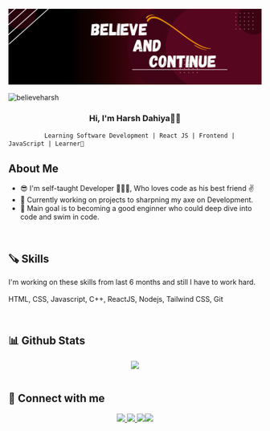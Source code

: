 ![logo](https://github.com/believeharsh/believeharsh/blob/main/Black%20and%20Red%20Gradient%20Professional%20LinkedIn%20Banner%20(3).png)
<p align="left"> <img src="https://komarev.com/ghpvc/?username=believeharsh&label=Profile%20views&color=0e75b6&style=flat" alt="believeharsh" /> </p>

### <div align="center">Hi, I'm Harsh Dahiya👋🏻
              Learning Software Development | React JS | Frontend | JavaScript | Learner🚀

## About Me 

- 😎 I'm self-taught Developer 👨🏻‍💻, Who loves code as his best friend ✌️
- 📌 Currently working on projects to sharpning my axe on Development.
- 🚀 Main goal is to becoming a good enginner who could deep dive into code and swim in code.
  
  
<br/>  

## 🪚 Skills 
I'm working on these skills from last 6 months and still I have to work hard.
<br/>
<br/>
HTML, CSS, Javascript, C++, ReactJS, Nodejs, Tailwind CSS, Git

<br/>  

## 📊 Github Stats  
<div align="center"><img src="https://github-readme-stats.vercel.app/api?username=believeharsh&show_icons=true&theme=dark" align="center" /></div>  

<br/>


## 🔗 Connect with me  
<div align="center">
<a href="https://www.linkedin.com/in/believeharsh11/" target="_blank">
<img src="https://img.shields.io/badge/linkedin-0A66C2?style=for-the-badge&logo=linkedin&logoColor=white"/>
</a>
<a href="https://www.instagram.com/bontinue_/" target="_blank">
<img src="https://img.shields.io/badge/linkedin-0A66C2?style=for-the-badge&logo=linkedin&logoColor=white" />
</a>
<a href="" target="_blank">
<img src="https://www.instagram.com/dishant0406/"><img src="https://img.shields.io/badge/-Instagram-blue?style=for-the-badge&logo=instagram&logoColor=pink" />
</a>

</div>  
  

<br/>  


  
